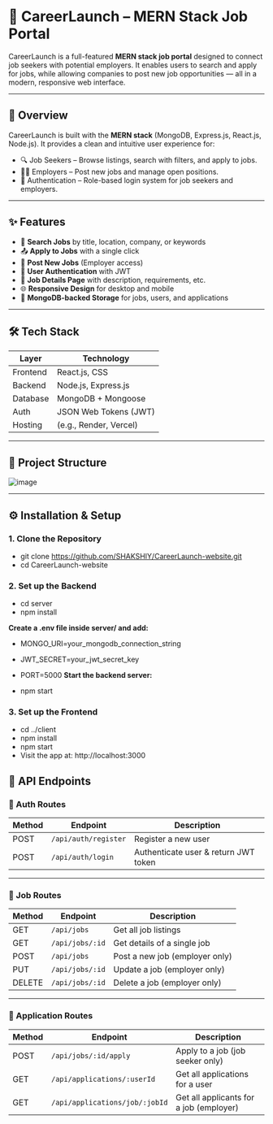 # 🚀 CareerLaunch – MERN Stack Job Portal

CareerLaunch is a full-featured **MERN stack job portal** designed to connect job seekers with potential employers. It enables users to search and apply for jobs, while allowing companies to post new job opportunities — all in a modern, responsive web interface.

---

## 📌 Overview

CareerLaunch is built with the **MERN stack** (MongoDB, Express.js, React.js, Node.js). It provides a clean and intuitive user experience for:

- 🔍 Job Seekers – Browse listings, search with filters, and apply to jobs.
- 🧑‍💼 Employers – Post new jobs and manage open positions.
- 🔐 Authentication – Role-based login system for job seekers and employers.

---

## ✨ Features

- 🔎 **Search Jobs** by title, location, company, or keywords  
- 📤 **Apply to Jobs** with a single click  
- 📝 **Post New Jobs** (Employer access)  
- 🔐 **User Authentication** with JWT  
- 📂 **Job Details Page** with description, requirements, etc.  
- 🌐 **Responsive Design** for desktop and mobile  
- 🧠 **MongoDB-backed Storage** for jobs, users, and applications

---

## 🛠️ Tech Stack

| Layer        | Technology             |
|--------------|------------------------|
| Frontend     | React.js, CSS          |
| Backend      | Node.js, Express.js    |
| Database     | MongoDB + Mongoose     |
| Auth         | JSON Web Tokens (JWT)  |
| Hosting      | (e.g., Render, Vercel) |

---

## 📁 Project Structure

![image](https://github.com/user-attachments/assets/e872f697-a8d4-4685-a3b3-3a3d93465e5c)


---

## ⚙️ Installation & Setup

### 1. Clone the Repository

- git clone https://github.com/SHAKSHIY/CareerLaunch-website.git
- cd CareerLaunch-website

### 2. Set up the Backend
- cd server
- npm install

**Create a .env file inside server/ and add:**

- MONGO_URI=your_mongodb_connection_string
- JWT_SECRET=your_jwt_secret_key
- PORT=5000
**Start the backend server:**

- npm start

### 3. Set up the Frontend

- cd ../client
- npm install
- npm start
- Visit the app at: http://localhost:3000



## 🔌 API Endpoints

### 🔐 Auth Routes

| Method | Endpoint             | Description               |
|--------|----------------------|---------------------------|
| POST   | `/api/auth/register` | Register a new user       |
| POST   | `/api/auth/login`    | Authenticate user & return JWT token |

---

### 📄 Job Routes

| Method | Endpoint              | Description                     |
|--------|-----------------------|---------------------------------|
| GET    | `/api/jobs`           | Get all job listings            |
| GET    | `/api/jobs/:id`       | Get details of a single job     |
| POST   | `/api/jobs`           | Post a new job (employer only)  |
| PUT    | `/api/jobs/:id`       | Update a job (employer only)    |
| DELETE | `/api/jobs/:id`       | Delete a job (employer only)    |

---

### 📩 Application Routes

| Method | Endpoint                  | Description                           |
|--------|---------------------------|---------------------------------------|
| POST   | `/api/jobs/:id/apply`     | Apply to a job (job seeker only)      |
| GET    | `/api/applications/:userId` | Get all applications for a user      |
| GET    | `/api/applications/job/:jobId` | Get all applicants for a job (employer) |


